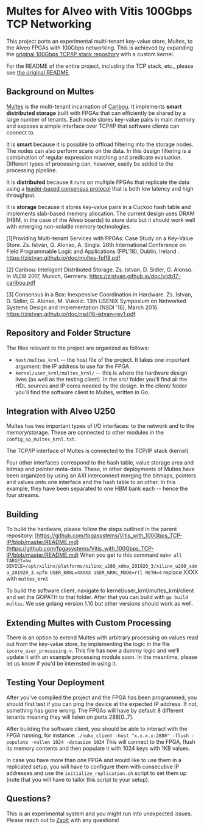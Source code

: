# Multes for Alveo with Vitis 100Gbps TCP Networking

This project ports an experimental multi-tenant key-value store, Multes, to the Alveo FPGAs with 100Gbps networking. This is achieved by expanding the [original 100Gbps TCP/IP stack repository](https://github.com/fpgasystems/Vitis_with_100Gbps_TCP-IP) with a custom kernel. 

For the README of the entire project, including the TCP stack, etc., please see [the original README](https://github.com/fpgasystems/Vitis_with_100Gbps_TCP-IP/blob/master/README.md).

## Background on Multes

[Multes](https://zistvan.github.io/doc/multes-fpl18.pdf) is the multi-tenant incarnation of [Caribou](https://zistvan.github.io/doc/vldb17-caribou.pdf). It implements **smart distributed storage** built with FPGAs that can efficiently be shared by a large number of tenants. Each node stores key-value pairs in main memory and exposes a simple interface over TCP/IP that software clients can connect to.

It is **smart** because it is possible to offload filtering into the storage nodes. The nodes can also perform scans on the data. In this design filtering is a combination of regular expression matching and predicate evaluation. Different types of processing can, however, easily be added to the processing pipeline.

It is **distributed** because it runs on multiple FPGAs that replicate the data using a [leader-based consensus protocol](https://zistvan.github.io/doc/nsdi16-istvan-rev1.pdf) that is both low latency and high throughput.

It is **storage** because it stores key-value pairs in a Cuckoo hash table and implements slab-based memory allocation. The current design uses DRAM (HBM, in the case of the Alveo boards) to store data but it should work well with emerging non-volatile memory technologies.

[1]Providing Multi-tenant Services with FPGAs: Case Study on a Key-Value Store. Zs. István, G. Alonso, A. Singla. 28th International Conference on Field Programmable Logic and Applications (FPL'18), Dublin, Ireland . https://zistvan.github.io/doc/multes-fpl18.pdf

[2] Caribou: Intelligent Distributed Storage. Zs. Istvan, D. Sidler, G. Alonso. In VLDB 2017, Munich, Germany. https://zistvan.github.io/doc/vldb17-caribou.pdf

[3] Consensus in a Box: Inexpensive Coordination in Hardware. Zs. Istvan, D. Sidler, G. Alonso, M. Vukolic. 13th USENIX Symposium on Networked Systems Design and Implementation (NSDI '16), March 2016. https://zistvan.github.io/doc/nsdi16-istvan-rev1.pdf

## Repository and Folder Structure

The files relevant to the project are organized as follows:
 
  - ```host/multes_krnl``` -- the host file of the project. It takes one important argument: the IP address to use for the FPGA.
  - ```kernel/user_krnl/multes_krnl/``` -- this is where the hardware design lives (as well as the testing client). In the src/ folder you'll find all the HDL sources and IP cores needed by the design. In the client/ folder you'll find the software client to Multes, written in Go.

## Integration with Alveo U250

Multes has two important types of I/O interfaces: to the network and to the memory/storage. These are connected to other modules in the ```config_sp_multes_krnl.txt```. 

The TCP/IP interface of Multes is connected to the TCP/IP stack (kernel).

Four other interfaces correspond to the hash table, value storage area and bitmap and pointer meta-data. These, in other deployments of Multes have been organized by using an AXI interconnect merging the bitmaps, pointers and values onto one interface and the hash table to an other. In this example, they have been separated to one HBM bank each -- hence the four streams.

## Building

To build the hardware, please follow the steps outlined in the parent repository: [https://github.com/fpgasystems/Vitis_with_100Gbps_TCP-IP/blob/master/README.md](https://github.com/fpgasystems/Vitis_with_100Gbps_TCP-IP/blob/master/README.md)
When you get to this command ```make all TARGET=hw DEVICE=/opt/xilinx/platforms/xilinx_u280_xdma_201920_3/xilinx_u280_xdma_201920_3.xpfm USER_KRNL=XXXXX USER_KRNL_MODE=rtl NETH=4``` replace XXXX with ```multes_krnl```

To build the software client, navigate to kernel/user_krnl/multes_krnl/client and set the GOPATH to that folder. After that you can build with ```go build multes```. We use golang version 1.10 but other versions should work as well.

## Extending Multes with Custom Processing

There is an option to extend Multes with arbitrary processing on values read out from the key-value store, by implementing the logic in the file ```ipcore_user_processing.v```. This file has now a dummy logic and we'll update it with an example processing module soon. In the meantime, please let us know if you'd be interested in using it.

## Testing Your Deployment

After you've compiled the project and the FPGA has been programmed, you should first test if you can ping the device at the expected IP address. If not, something has gone wrong. The FPGAs will have by default 8 different tenants meaning they will listen on ports 288[0..7].

After building the software client, you should be able to interact with the FPGA running, for instance: 
```./nukv_client -host "x.x.x.x:2880" -flush -populate -vallen 1024 -datasize 1024```
This will connect to the FPGA, flush its memory contents and then populate it with 1024 keys with 1KB values.

In case you have more than one FPGA and would like to use them in a replicated setup, you will have to configure them with consecutive IP addresses and use the ```initialize_replication.sh``` script to set them up (note that you will have to tailor this script to your setup).

## Questions?

This is an experimental system and you might run into unexpected issues. Please reach out to [Zsolt](mailto:zsis@itu.dk) with any questions!
